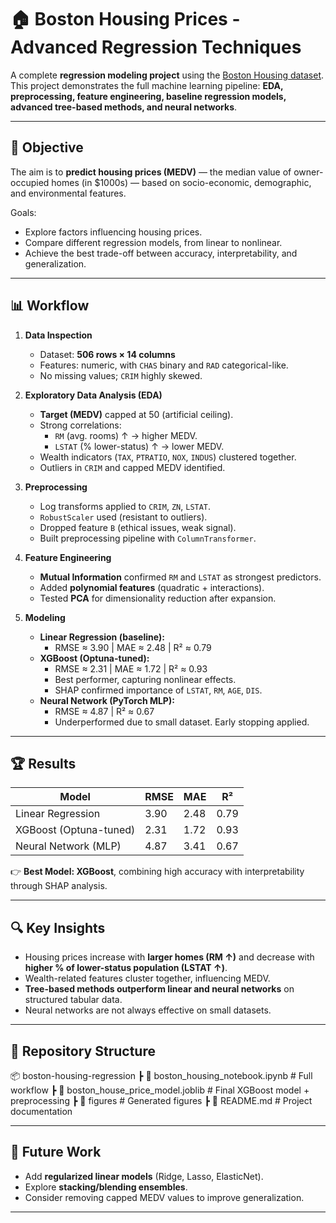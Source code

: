 # 🏠 Boston Housing Prices - Advanced Regression Techniques

A complete **regression modeling project** using the [Boston Housing dataset](https://www.kaggle.com/datasets/fedesoriano/the-boston-houseprice-data).  
This project demonstrates the full machine learning pipeline: **EDA, preprocessing, feature engineering, baseline regression models, advanced tree-based methods, and neural networks**.

---

## 🎯 Objective
The aim is to **predict housing prices (MEDV)** — the median value of owner-occupied homes (in $1000s) — based on socio-economic, demographic, and environmental features.  

Goals:
- Explore factors influencing housing prices.  
- Compare different regression models, from linear to nonlinear.  
- Achieve the best trade-off between accuracy, interpretability, and generalization.  

---

## 📊 Workflow

1. **Data Inspection**
   - Dataset: **506 rows × 14 columns**  
   - Features: numeric, with `CHAS` binary and `RAD` categorical-like.  
   - No missing values; `CRIM` highly skewed.  

2. **Exploratory Data Analysis (EDA)**
   - **Target (MEDV)** capped at 50 (artificial ceiling).  
   - Strong correlations:  
     - `RM` (avg. rooms) ↑ → higher MEDV.  
     - `LSTAT` (% lower-status) ↑ → lower MEDV.  
   - Wealth indicators (`TAX`, `PTRATIO`, `NOX`, `INDUS`) clustered together.  
   - Outliers in `CRIM` and capped MEDV identified.  

3. **Preprocessing**
   - Log transforms applied to `CRIM`, `ZN`, `LSTAT`.  
   - `RobustScaler` used (resistant to outliers).  
   - Dropped feature `B` (ethical issues, weak signal).  
   - Built preprocessing pipeline with `ColumnTransformer`.  

4. **Feature Engineering**
   - **Mutual Information** confirmed `RM` and `LSTAT` as strongest predictors.  
   - Added **polynomial features** (quadratic + interactions).  
   - Tested **PCA** for dimensionality reduction after expansion.  

5. **Modeling**
   - **Linear Regression (baseline):**  
     - RMSE ≈ 3.90 | MAE ≈ 2.48 | R² ≈ 0.79  
   - **XGBoost (Optuna-tuned):**  
     - RMSE ≈ 2.31 | MAE ≈ 1.72 | R² ≈ 0.93  
     - Best performer, capturing nonlinear effects.  
     - SHAP confirmed importance of `LSTAT`, `RM`, `AGE`, `DIS`.  
   - **Neural Network (PyTorch MLP):**  
     - RMSE ≈ 4.87 | R² ≈ 0.67  
     - Underperformed due to small dataset. Early stopping applied.  

---

## 🏆 Results

| Model                 | RMSE | MAE  | R²   |
|------------------------|------|------|------|
| Linear Regression      | 3.90 | 2.48 | 0.79 |
| XGBoost (Optuna-tuned) | 2.31 | 1.72 | 0.93 |
| Neural Network (MLP)   | 4.87 | 3.41 | 0.67 |

👉 **Best Model: XGBoost**, combining high accuracy with interpretability through SHAP analysis.  

---

## 🔍 Key Insights
- Housing prices increase with **larger homes (RM ↑)** and decrease with **higher % of lower-status population (LSTAT ↑)**.  
- Wealth-related features cluster together, influencing MEDV.  
- **Tree-based methods outperform linear and neural networks** on structured tabular data.  
- Neural networks are not always effective on small datasets.  

---

## 📂 Repository Structure

📦 boston-housing-regression
┣ 📜 boston_housing_notebook.ipynb # Full workflow
┣ 📜 boston_house_price_model.joblib # Final XGBoost model + preprocessing
┣ 📂 figures # Generated figures
┣ 📜 README.md # Project documentation


---

## 🚀 Future Work
- Add **regularized linear models** (Ridge, Lasso, ElasticNet).  
- Explore **stacking/blending ensembles**.  
- Consider removing capped MEDV values to improve generalization.  

---
